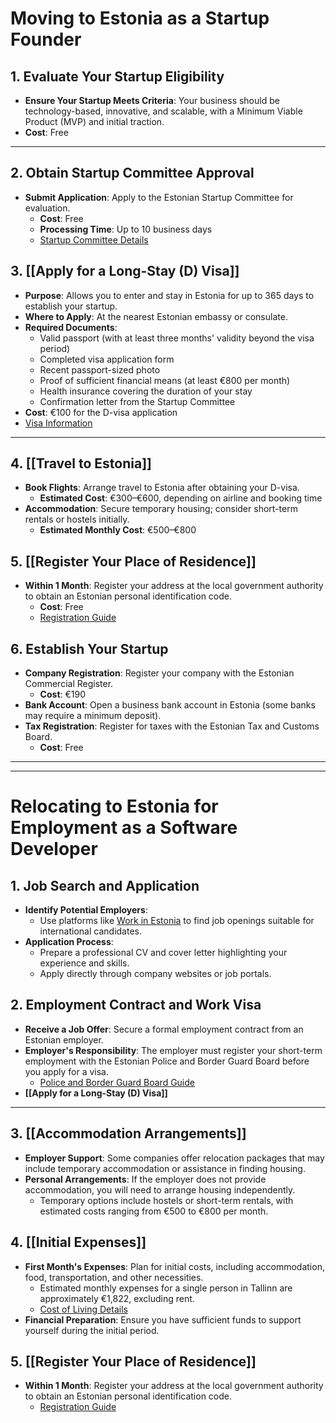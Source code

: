 # Moving to Estonia as a Startup Founder

## 1. Evaluate Your Startup Eligibility

- **Ensure Your Startup Meets Criteria**: Your business should be technology-based, innovative, and scalable, with a Minimum Viable Product (MVP) and initial traction.
- **Cost**: Free

---

## 2. Obtain Startup Committee Approval

- **Submit Application**: Apply to the Estonian Startup Committee for evaluation.  
  - **Cost**: Free  
  - **Processing Time**: Up to 10 business days  
  - [Startup Committee Details](https://startupestonia.ee/start-up-in-estonia/startup-visa/)

## 3. [[Apply for a Long-Stay (D) Visa]]

- **Purpose**: Allows you to enter and stay in Estonia for up to 365 days to establish your startup.
- **Where to Apply**: At the nearest Estonian embassy or consulate.
- **Required Documents**:
  - Valid passport (with at least three months' validity beyond the visa period)
  - Completed visa application form
  - Recent passport-sized photo
  - Proof of sufficient financial means (at least €800 per month)
  - Health insurance covering the duration of your stay
  - Confirmation letter from the Startup Committee
- **Cost**: €100 for the D-visa application  
- [Visa Information](https://wise.com/in/blog/estonia-startup-visa)

---

## 4. [[Travel to Estonia]]

- **Book Flights**: Arrange travel to Estonia after obtaining your D-visa.  
  - **Estimated Cost**: €300–€600, depending on airline and booking time
- **Accommodation**: Secure temporary housing; consider short-term rentals or hostels initially.
  - **Estimated Monthly Cost**: €500–€800

## 5. [[Register Your Place of Residence]]

- **Within 1 Month**: Register your address at the local government authority to obtain an Estonian personal identification code.
  - **Cost**: Free  
  - [Registration Guide](https://www.politsei.ee/en/instructions/residence-permit-for-start-up-business/application)

## 6. Establish Your Startup

- **Company Registration**: Register your company with the Estonian Commercial Register.
  - **Cost**: €190
- **Bank Account**: Open a business bank account in Estonia (some banks may require a minimum deposit).
- **Tax Registration**: Register for taxes with the Estonian Tax and Customs Board.
  - **Cost**: Free

---

---

# Relocating to Estonia for Employment as a Software Developer

## 1. Job Search and Application

- **Identify Potential Employers**:  
  - Use platforms like [Work in Estonia](https://workinestonia.com/) to find job openings suitable for international candidates.
- **Application Process**:  
  - Prepare a professional CV and cover letter highlighting your experience and skills.  
  - Apply directly through company websites or job portals.

## 2. Employment Contract and Work Visa

- **Receive a Job Offer**: Secure a formal employment contract from an Estonian employer.
- **Employer's Responsibility**: The employer must register your short-term employment with the Estonian Police and Border Guard Board before you apply for a visa.  
  - [Police and Border Guard Board Guide](https://www.politsei.ee/en/instructions/working-in-estonia-for-a-foreigner)
- **[[Apply for a Long-Stay (D) Visa]]**

---

## 3. [[Accommodation Arrangements]]

- **Employer Support**: Some companies offer relocation packages that may include temporary accommodation or assistance in finding housing.  
- **Personal Arrangements**: If the employer does not provide accommodation, you will need to arrange housing independently.  
  - Temporary options include hostels or short-term rentals, with estimated costs ranging from €500 to €800 per month.

## 4. [[Initial Expenses]]

- **First Month's Expenses**: Plan for initial costs, including accommodation, food, transportation, and other necessities.  
  - Estimated monthly expenses for a single person in Tallinn are approximately €1,822, excluding rent.
  - [Cost of Living Details](https://piktalent.com/countries/estonia/working-visa/)
- **Financial Preparation**: Ensure you have sufficient funds to support yourself during the initial period.

## 5. [[Register Your Place of Residence]]

- **Within 1 Month**: Register your address at the local government authority to obtain an Estonian personal identification code.
  - [Registration Guide](https://www.politsei.ee/en/instructions/working-in-estonia-for-a-foreigner/application)
